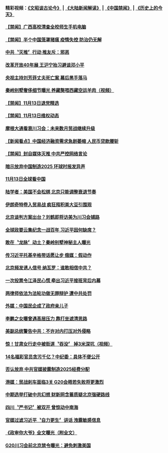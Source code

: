 #### 精彩视频：[《文昭谈古论今》](https://github.com/gfw-breaker/wenzhao/blob/master/README.md?t=11140331) | [《大陆新闻解读》](https://github.com/gfw-breaker/ntdtv-comedy/blob/master/README.md?t=11140331) | [《中国禁闻》](https://github.com/gfw-breaker/ntdtv-news/blob/master/README.md?t=11140331) | [《历史上的今天》](https://github.com/gfw-breaker/today-in-history/blob/master/README.md?t=11140331) 

#### [【禁闻】广西高校清查全校师生手机电脑](../pages/news204/a1399208.md?t=11140331) 

#### [【禁闻】半个中国笼罩猪瘟 疫情失控 防治仍无解](../pages/news204/a1399207.md?t=11140331) 

#### [中共〝灭推〞行动  推友斥：邪恶](../pages/news204/a1399156.md?t=11140331) 

#### [改革开放40年展 王沪宁抬习避谈邓小平](../pages/news204/a1399225.md?t=11140331) 


#### [央视主持刘芳菲丈夫死亡案 幕后黑手落马](../pages/news204/a1399233.md?t=11140331) 

#### [秦岭别墅奢侈细节曝光 养藏獒喂西藏空运羊肉（视频）](../pages/news204/a1399181.md?t=11140331) 

#### [【禁闻】11月13日退党精选](../pages/news204/a1399229.md?t=11140331) 

#### [【禁闻】11月13日维权动态](../pages/news204/a1399222.md?t=11140331) 

#### [摩根大通看衰川习会：未来数月贸战继续升级](../pages/news204/a1399198.md?t=11140331) 

#### [【新闻看点】中国经济融资需求急剧萎缩  人民币贷款腰斩](../pages/news204/a1399195.md?t=11140331) 

#### [【禁闻】封自媒体灭推 中共严控网络言论](../pages/news204/a1399192.md?t=11140331) 

#### [暗示放弃中国制造2025 环球时报发异声](../pages/news204/a1399191.md?t=11140331) 

#### [11月13日全球看中国](../pages/news204/a1399190.md?t=11140331) 

#### [陆学者：美国不会松绑 北京只能调整衰退节奏](../pages/news204/a1399177.md?t=11140331) 

#### [伊朗奇特卷入贸易战 疯狂囤积美大豆引围观](../pages/news204/a1399049.md?t=11140331) 

#### [北京谈判方案出台？刘鹤即将访美为川习会铺路](../pages/news204/a1399164.md?t=11140331) 

#### [全球政要云集纪念一战百年 习近平因何缺席？](../pages/news204/a1399093.md?t=11140331) 

#### [敢在〝龙脉〞动土？秦岭别墅神秘主人曝光](../pages/news204/a1399134.md?t=11140331) 

#### [传习近平托基辛格带话愿让步 俄媒：假动作](../pages/news204/a1399018.md?t=11140331) 

#### [北京频发诱人信号  纳瓦罗：谁敢相信中共？](../pages/news204/a1399148.md?t=11140331) 

#### [一次投票令江泽民心慌 牵出习近平接班背后内幕](../pages/news204/a1399112.md?t=11140331) 

#### [两律师依法为法轮功做无罪辩护 遭中共处罚](../pages/news204/a1399155.md?t=11140331) 

#### [外媒：中国民企成了政府亲儿子](../pages/news204/a1399154.md?t=11140331) 

#### [李鹏之女曝曾遇高层压力 靠打坐滤清思路](../pages/news204/a1399125.md?t=11140331) 

#### [美副总统警告中共：不许对内打压对外侵略](../pages/news204/a1399144.md?t=11140331) 

#### [惊！甘肃女行走中被街道〝吞没〞 掉3米深坑（视频）](../pages/news204/a1399152.md?t=11140331) 

#### [14名福彩官员贪污千亿？中纪委：具体不便公开](../pages/news204/a1399140.md?t=11140331) 

#### [否认放弃 中共官媒披露制造2025经费分配](../pages/news204/a1399033.md?t=11140331) 

#### [港媒：贸战刹车面临3关 G20会晤若失败将更激烈](../pages/news204/a1399132.md?t=11140331) 

#### [中期选举打破中共幻想 财新网含蓄质疑北京强硬路线](../pages/news204/a1399037.md?t=11140331) 

#### [四川〝严书记〞被双开 曾惊动中南海](../pages/news204/a1399128.md?t=11140331) 

#### [官媒过滤习近平〝自力更生〞讲话 洩露敏感信息](../pages/news204/a1399031.md?t=11140331) 

#### [《政审你大爷》全文曝光（附全文）](../pages/news204/a1398995.md?t=11140331) 

#### [G20川习会前北京禁令曝光：避免刺激美国](../pages/news204/a1399120.md?t=11140331) 

